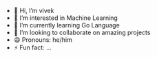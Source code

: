 - 👋 Hi, I’m vivek
- 👀 I’m interested in Machine Learning
- 🌱 I’m currently learning Go Language
- 💞️ I’m looking to collaborate on amazing projects
- 😄 Pronouns: he/him
- ⚡ Fun fact: ...

<!---
1vivekgupta1/1vivekgupta1 is a ✨ special ✨ repository because its `README.md` (this file) appears on your GitHub profile.
You can click the Preview link to take a look at your changes.
--->
